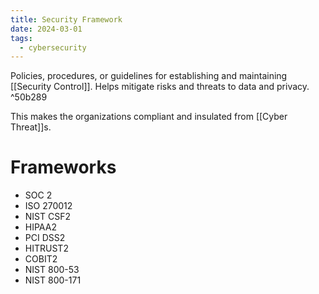 ```yaml
---
title: Security Framework
date: 2024-03-01
tags:
  - cybersecurity
---
```


Policies, procedures, or guidelines for establishing and maintaining [[Security Control]].
Helps mitigate risks and threats to data and privacy. ^50b289

This makes the organizations compliant and insulated from [[Cyber Threat]]s.

# Frameworks

- SOC 2
- ISO 270012
- NIST CSF2
- HIPAA2
- PCI DSS2
- HITRUST2
- COBIT2
- NIST 800-53
- NIST 800-171